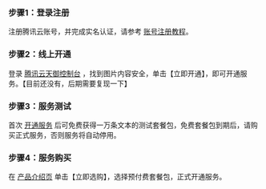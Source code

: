 ### **步骤1：登录注册**
注册腾讯云账号，并完成实名认证，请参考 [账号注册教程](https://cloud.tencent.com/document/product/378/17985)。
### **步骤2：线上开通**
登录 [腾讯云天御控制台](https://console.cloud.tencent.com/tianyu/overview) ，找到图片内容安全，单击【立即开通】，即可开通服务。【目前还没有，后期需要复现一下】
### **步骤3：服务测试**
首次 [开通服务](https://console.cloud.tencent.com/cms/image) 后可免费获得一万条文本的测试套餐包，免费套餐包到期后，请购买正式服务，否则服务将自动停用。
### **步骤4：服务购买**
在 [产品介绍页](https://cloud.tencent.com/product/tms) 单击【立即选购】，选择预付费套餐包，正式开通服务。
